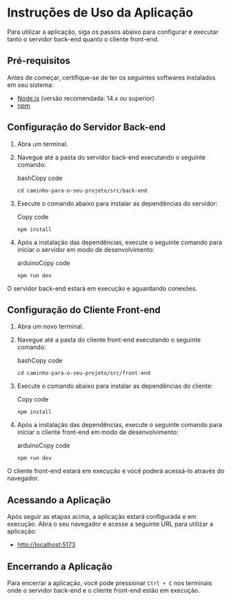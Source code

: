 
# Instruções de Uso da Aplicação

Para utilizar a aplicação, siga os passos abaixo para configurar e executar tanto o servidor back-end quanto o cliente front-end.

## Pré-requisitos

Antes de começar, certifique-se de ter os seguintes softwares instalados em seu sistema:

-   [Node.js](https://nodejs.org/) (versão recomendada: 14.x ou superior)
-   [npm](https://www.npmjs.com/)

## Configuração do Servidor Back-end

1.  Abra um terminal.
2.  Navegue até a pasta do servidor back-end executando o seguinte comando:
    
    bashCopy code
    
    `cd caminho-para-o-seu-projeto/src/back-end` 
    
3.  Execute o comando abaixo para instalar as dependências do servidor:
    
    Copy code
    
    `npm install` 
    
4.  Após a instalação das dependências, execute o seguinte comando para iniciar o servidor em modo de desenvolvimento:
    
    arduinoCopy code
    
    `npm run dev` 
    

O servidor back-end estará em execução e aguardando conexões.

## Configuração do Cliente Front-end

1.  Abra um novo terminal.
2.  Navegue até a pasta do cliente front-end executando o seguinte comando:
    
    bashCopy code
    
    `cd caminho-para-o-seu-projeto/src/front-end` 
    
3.  Execute o comando abaixo para instalar as dependências do cliente:
    
    Copy code
    
    `npm install` 
    
4.  Após a instalação das dependências, execute o seguinte comando para iniciar o cliente front-end em modo de desenvolvimento:
    
    arduinoCopy code
    
    `npm run dev` 
    

O cliente front-end estará em execução e você poderá acessá-lo através do navegador.

## Acessando a Aplicação

Após seguir as etapas acima, a aplicação estará configurada e em execução. Abra o seu navegador e acesse a seguinte URL para utilizar a aplicação:

-   [http://localhost:5173](http://localhost:5173/)

## Encerrando a Aplicação

Para encerrar a aplicação, você pode pressionar `Ctrl + C` nos terminais onde o servidor back-end e o cliente front-end estão em execução.